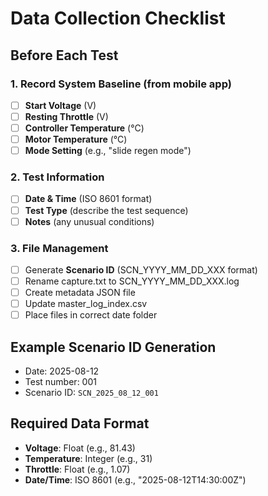 # Data Collection Checklist

## Before Each Test

### 1. Record System Baseline (from mobile app)
- [ ] **Start Voltage** (V)
- [ ] **Resting Throttle** (V) 
- [ ] **Controller Temperature** (°C)
- [ ] **Motor Temperature** (°C)
- [ ] **Mode Setting** (e.g., "slide regen mode")

### 2. Test Information
- [ ] **Date & Time** (ISO 8601 format)
- [ ] **Test Type** (describe the test sequence)
- [ ] **Notes** (any unusual conditions)

### 3. File Management
- [ ] Generate **Scenario ID** (SCN_YYYY_MM_DD_XXX format)
- [ ] Rename capture.txt to SCN_YYYY_MM_DD_XXX.log
- [ ] Create metadata JSON file
- [ ] Update master_log_index.csv
- [ ] Place files in correct date folder

## Example Scenario ID Generation
- Date: 2025-08-12
- Test number: 001
- Scenario ID: `SCN_2025_08_12_001`

## Required Data Format
- **Voltage**: Float (e.g., 81.43)
- **Temperature**: Integer (e.g., 31)
- **Throttle**: Float (e.g., 1.07)
- **Date/Time**: ISO 8601 (e.g., "2025-08-12T14:30:00Z")
